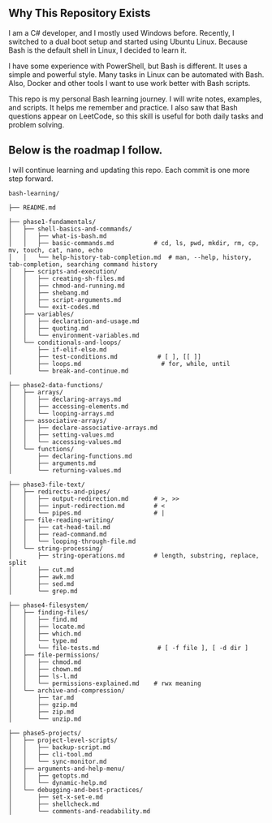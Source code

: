 ## Why This Repository Exists

I am a C# developer, and I mostly used Windows before. Recently, I switched to a dual boot setup and started using Ubuntu Linux. Because Bash is the default shell in Linux, I decided to learn it.

I have some experience with PowerShell, but Bash is different. It uses a simple and powerful style. Many tasks in Linux can be automated with Bash. Also, Docker and other tools I want to use work better with Bash scripts.

This repo is my personal Bash learning journey. I will write notes, examples, and scripts. It helps me remember and practice. I also saw that Bash questions appear on LeetCode, so this skill is useful for both daily tasks and problem solving.

## Below is the roadmap I follow.

I will continue learning and updating this repo. Each commit is one more step forward.

```
bash-learning/

├── README.md

├── phase1-fundamentals/
│   ├── shell-basics-and-commands/
│   │   ├── what-is-bash.md
│   │   ├── basic-commands.md           # cd, ls, pwd, mkdir, rm, cp, mv, touch, cat, nano, echo
│   │   └── help-history-tab-completion.md  # man, --help, history, tab-completion, searching command history
│   ├── scripts-and-execution/
│   │   ├── creating-sh-files.md
│   │   ├── chmod-and-running.md
│   │   ├── shebang.md
│   │   ├── script-arguments.md
│   │   └── exit-codes.md
│   ├── variables/
│   │   ├── declaration-and-usage.md
│   │   ├── quoting.md
│   │   └── environment-variables.md
│   └── conditionals-and-loops/
│       ├── if-elif-else.md
│       ├── test-conditions.md           # [ ], [[ ]]
│       ├── loops.md                      # for, while, until
│       └── break-and-continue.md

├── phase2-data-functions/
│   ├── arrays/
│   │   ├── declaring-arrays.md
│   │   ├── accessing-elements.md
│   │   └── looping-arrays.md
│   ├── associative-arrays/
│   │   ├── declare-associative-arrays.md
│   │   ├── setting-values.md
│   │   └── accessing-values.md
│   └── functions/
│       ├── declaring-functions.md
│       ├── arguments.md
│       └── returning-values.md

├── phase3-file-text/
│   ├── redirects-and-pipes/
│   │   ├── output-redirection.md       # >, >>
│   │   ├── input-redirection.md        # <
│   │   └── pipes.md                    # |
│   ├── file-reading-writing/
│   │   ├── cat-head-tail.md
│   │   ├── read-command.md
│   │   └── looping-through-file.md
│   └── string-processing/
│       ├── string-operations.md        # length, substring, replace, split
│       ├── cut.md
│       ├── awk.md
│       ├── sed.md
│       └── grep.md

├── phase4-filesystem/
│   ├── finding-files/
│   │   ├── find.md
│   │   ├── locate.md
│   │   ├── which.md
│   │   └── type.md
│   │   └── file-tests.md                # [ -f file ], [ -d dir ]
│   ├── file-permissions/
│   │   ├── chmod.md
│   │   ├── chown.md
│   │   ├── ls-l.md
│   │   └── permissions-explained.md    # rwx meaning
│   └── archive-and-compression/
│       ├── tar.md
│       ├── gzip.md
│       ├── zip.md
│       └── unzip.md

├── phase5-projects/
│   ├── project-level-scripts/
│   │   ├── backup-script.md
│   │   ├── cli-tool.md
│   │   └── sync-monitor.md
│   ├── arguments-and-help-menu/
│   │   ├── getopts.md
│   │   └── dynamic-help.md
│   └── debugging-and-best-practices/
│       ├── set-x-set-e.md
│       ├── shellcheck.md
│       └── comments-and-readability.md
```
